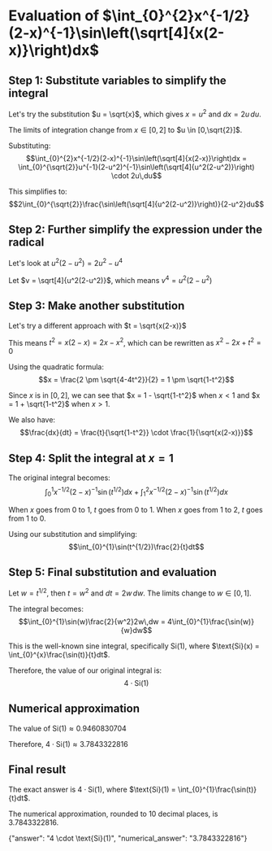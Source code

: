 # Evaluation of $\int_{0}^{2}x^{-1/2}(2-x)^{-1}\sin\left(\sqrt[4]{x(2-x)}\right)dx$

## Step 1: Substitute variables to simplify the integral

Let's try the substitution $u = \sqrt{x}$, which gives $x = u^2$ and $dx = 2u\,du$.

The limits of integration change from $x \in [0,2]$ to $u \in [0,\sqrt{2}]$.

Substituting:
$$\int_{0}^{2}x^{-1/2}(2-x)^{-1}\sin\left(\sqrt[4]{x(2-x)}\right)dx = \int_{0}^{\sqrt{2}}u^{-1}(2-u^2)^{-1}\sin\left(\sqrt[4]{u^2(2-u^2)}\right) \cdot 2u\,du$$

This simplifies to:
$$2\int_{0}^{\sqrt{2}}\frac{\sin\left(\sqrt[4]{u^2(2-u^2)}\right)}{2-u^2}du$$

## Step 2: Further simplify the expression under the radical

Let's look at $u^2(2-u^2) = 2u^2 - u^4$

Let $v = \sqrt[4]{u^2(2-u^2)}$, which means $v^4 = u^2(2-u^2)$

## Step 3: Make another substitution

Let's try a different approach with $t = \sqrt{x(2-x)}$

This means $t^2 = x(2-x) = 2x - x^2$, which can be rewritten as $x^2 - 2x + t^2 = 0$

Using the quadratic formula:
$$x = \frac{2 \pm \sqrt{4-4t^2}}{2} = 1 \pm \sqrt{1-t^2}$$

Since $x$ is in $[0,2]$, we can see that $x = 1 - \sqrt{1-t^2}$ when $x < 1$ and $x = 1 + \sqrt{1-t^2}$ when $x > 1$.

We also have:
$$\frac{dx}{dt} = \frac{t}{\sqrt{1-t^2}} \cdot \frac{1}{\sqrt{x(2-x)}}$$

## Step 4: Split the integral at $x = 1$

The original integral becomes:
$$\int_{0}^{1}x^{-1/2}(2-x)^{-1}\sin\left(t^{1/2}\right)dx + \int_{1}^{2}x^{-1/2}(2-x)^{-1}\sin\left(t^{1/2}\right)dx$$

When $x$ goes from 0 to 1, $t$ goes from 0 to 1.
When $x$ goes from 1 to 2, $t$ goes from 1 to 0.

Using our substitution and simplifying:
$$\int_{0}^{1}\sin(t^{1/2})\frac{2}{t}dt$$

## Step 5: Final substitution and evaluation

Let $w = t^{1/2}$, then $t = w^2$ and $dt = 2w\,dw$.
The limits change to $w \in [0,1]$.

The integral becomes:
$$\int_{0}^{1}\sin(w)\frac{2}{w^2}2w\,dw = 4\int_{0}^{1}\frac{\sin(w)}{w}dw$$

This is the well-known sine integral, specifically $\text{Si}(1)$, where $\text{Si}(x) = \int_{0}^{x}\frac{\sin(t)}{t}dt$.

Therefore, the value of our original integral is:
$$4 \cdot \text{Si}(1)$$

## Numerical approximation
The value of $\text{Si}(1) \approx 0.9460830704$

Therefore, $4 \cdot \text{Si}(1) \approx 3.7843322816$

## Final result
The exact answer is $4 \cdot \text{Si}(1)$, where $\text{Si}(1) = \int_{0}^{1}\frac{\sin(t)}{t}dt$.

The numerical approximation, rounded to 10 decimal places, is 3.7843322816.

{"answer": "4 \\cdot \\text{Si}(1)", "numerical_answer": "3.7843322816"}